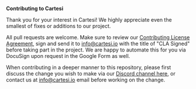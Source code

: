 **Contributing to Cartesi**

Thank you for your interest in Cartesi! We highly appreciate even the smallest of fixes or additions to our project.

All pull requests are welcome. Make sure to review our [Contributing License Agreement](https://forms.gle/k3E9ZNkZY6Vy3mkK9), sign 
and send it to info@cartesi.io with the title of "CLA Signed" before taking part in the project. We are happy to automate this for 
you via DocuSign upon request in the Google Form as well.

When contributing in a deeper manner to this repository, please first discuss the change you wish to make via our [Discord channel 
here](https://discord.gg/Pt2NrnS), or contact us at info@cartesi.io email before working on the change.
